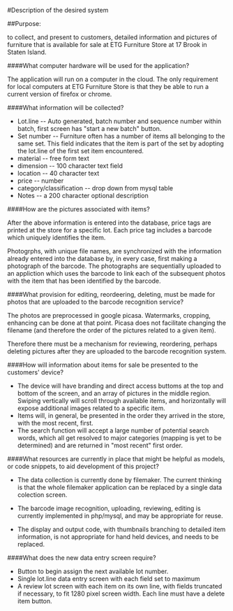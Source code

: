 #Description of the desired system

##Purpose:

to collect, and present to customers, detailed information and pictures of furniture that is available for sale at ETG Furniture Store at 17 Brook in Staten Island.

####What computer hardware will be used for the application?

  The application will run on a computer in the cloud. The only requirement for local computers at ETG Furniture Store is that they be able to run a current version of firefox or chrome.
  
####What information will be collected?
*  Lot.line -- Auto generated, batch number and sequence number within batch, first screen has "start a new batch" button.
*  Set number -- Furniture often has a number of items all belonging to the same set. This field indicates that the item is part of the set by adopting the lot.line of the first set item encountered.
*  material -- free form text
*  dimension -- 100 character text field
*  location -- 40 character text
*  price -- number
*  category/classification -- drop down from mysql table
*  Notes -- a 200 character optional description

####How are the pictures associated with items?

  After the above information is entered into the database, price tags are printed at the store for a specific lot. Each price tag includes a barcode which uniquely identifies the item.
  
  Photogrphs, with unique file names, are synchronized with the information already entered into the database by, in every case, first making a photograph of the barcode. The photographs are sequentially uploaded to an appliction which uses the barcode to link each of the subsequent photos with the item that has been identified by the barcode.
  
####What provision for editing, reordeering, deleting, must be made for photos that are uploaded to the barcode recognition service?

  The photos are preprocessed in google picasa. Watermarks, cropping, enhancing can be done at that point. Picasa does not facilitate changing the filename (and therefore the order of the pictures related to a given item).
  
  Therefore there must be a mechanism for reviewing, reordering, perhaps deleting pictures after they are uploaded to the barcode recognition system.

####How will information about items for sale be presented to the customers' device?
* The device will have branding and direct access buttoms at the top and bottom of the screen, and an array of pictures in the middle region. Swiping vertically will scroll through available items, and horizontally will expose additional images related to a specific item.
* Items will, in general, be presented in the order they arrived in the store, with the most recent, first. 
* The search function will accept a large number of potential search words, which all get resolved to major categories (mapping is yet to be determined) and are returned in "most recent" first order.

####What resources are currently in place that might be helpful as models, or code snippets, to aid development of this project?

* The data collection is currently done by filemaker. The current thinking is that the whole filemaker application can be replaced by a single data colection screen. 

* The barcode image recognition, uploading, reviewing, editing is currently implemented in php/mysql, and may be appropriate for reuse.
    
* The display and output code, with thumbnails branching to detailed item information, is not appropriate for hand held devices, and needs to be replaced.

####What does the new data entry screen require?
* Button to begin assign the next available lot number.
* Single lot.line data entry screen with each field set to maximum 
* A review lot screen with each item on its own line, with fields truncated if necessary, to fit 1280 pixel screen width. Each line must have a delete item button.
